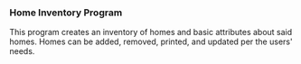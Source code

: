 ### Home Inventory Program

This program creates an inventory of homes and basic attributes about said homes. Homes can be added, removed, printed, and updated per the users' needs.
